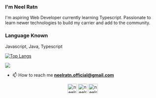 <!-- ### Hi there 👋
-->
<!--
**neelra8n/neelra8n** is a ✨ _special_ ✨ repository because its `README.md` (this file) appears on your GitHub profile.-->

<h3 align="left">I'm Neel Ratn</h3>
<p align="left">I'm aspiring Web Developer currently learning Typescript. Passionate to learn newer technologies to build my carrier and add to the community.</p>

<h3 align="left">Language Known</h3>
<p align="left">Javascript, Java, Typescript</p>

[![Top Langs](https://github-readme-stats.vercel.app/api/top-langs/?username=neelra8n)](https://github.com/neelra8n/github-readme-stats)

![](https://leetcard.jacoblin.cool/neelratn)

- 📫 How to reach me **neelratn.official@gmail.com**

<p align="center">
<a href="https://www.linkedin.com/in/neel-ratn-353b60169/" target="blank"><img align="center" src="https://cdn.jsdelivr.net/npm/simple-icons@3.0.1/icons/linkedin.svg" alt="neelratn" height="30" width="30" /></a>
<a href="https://fb.com/neelratn100" target="blank"><img align="center" src="https://cdn.jsdelivr.net/npm/simple-icons@3.0.1/icons/facebook.svg" alt="neelratn" height="30" width="30" /></a>
<a href="https://instagram.com/indianghumakkad" target="blank"><img align="center" src="https://cdn.jsdelivr.net/npm/simple-icons@3.0.1/icons/instagram.svg" alt="neelratn" height="30" width="30" /></a>
</p>

<a href="https://badges.peiyuan.ch/leetcode/{neelratn}/name" target="blank"></a> 
----
